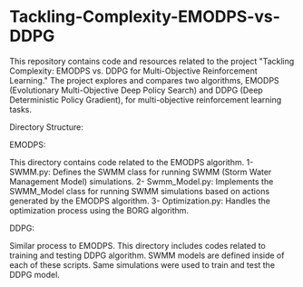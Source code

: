 # Tackling-Complexity-EMODPS-vs-DDPG

This repository contains code and resources related to the project "Tackling Complexity: EMODPS vs. DDPG for Multi-Objective Reinforcement Learning." The project explores and compares two algorithms, EMODPS (Evolutionary Multi-Objective Deep Policy Search) and DDPG (Deep Deterministic Policy Gradient), for multi-objective reinforcement learning tasks.

Directory Structure:

EMODPS:

This directory contains code related to the EMODPS algorithm. 1- SWMM.py: Defines the SWMM class for running SWMM (Storm Water Management Model) simulations. 2- Swmm_Model.py: Implements the SWMM_Model class for running SWMM simulations based on actions generated by the EMODPS algorithm. 3- Optimization.py: Handles the optimization process using the BORG algorithm.


DDPG:

Similar process to EMODPS. This directory includes codes related to training and testing DDPG algorithm. SWMM models are defined inside of each of these scripts. Same simulations were used to train and test the DDPG model.
